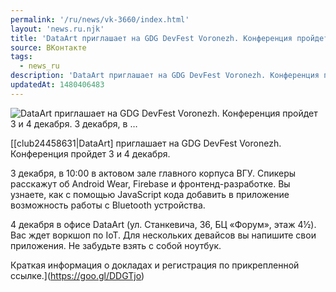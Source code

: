 ```yaml
---
permalink: '/ru/news/vk-3660/index.html'
layout: 'news.ru.njk'
title: 'DataArt приглашает на GDG DevFest Voronezh. Конференция пройдет 3 и 4 декабря.    3 декабря, в …'
source: ВКонтакте
tags:
  - news_ru
description: 'DataArt приглашает на GDG DevFest Voronezh. Конференция пройдет 3 и 4 декабря.    3 декабря, в …'
updatedAt: 1480406483
---
```

![DataArt приглашает на GDG DevFest Voronezh. Конференция пройдет 3 и 4 декабря.    3 декабря, в …](https://sun9-26.userapi.com/c636330/v636330501/55e56/Hdq5ASmpSkg.jpg)

[[club24458631|DataArt] приглашает на GDG DevFest Voronezh. Конференция пройдет 3 и 4 декабря. 
 
3 декабря, в 10:00 в актовом зале главного корпуса ВГУ. Спикеры расскажут об Android Wear, Firebase и фронтенд-разработке. Вы узнаете, как с помощью JavaScript кода добавить в приложение возможность работы с Bluetooth устройства. 
 
4 декабря в офисе DataArt (ул. Станкевича, 36, БЦ «Форум», этаж 4½). Вас ждет воркшоп по IoT. Для нескольких девайсов вы напишите свои приложения. Не забудьте взять с собой ноутбук. 
 
Краткая информация о докладах и регистрация по прикрепленной ссылке.](https://goo.gl/DDGTjo)
